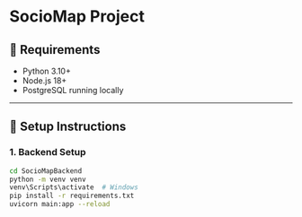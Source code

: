 # SocioMap Project

## 🧠 Requirements
- Python 3.10+
- Node.js 18+
- PostgreSQL running locally

---

## 🚀 Setup Instructions

### 1. Backend Setup
```bash
cd SocioMapBackend
python -m venv venv
venv\Scripts\activate  # Windows
pip install -r requirements.txt
uvicorn main:app --reload